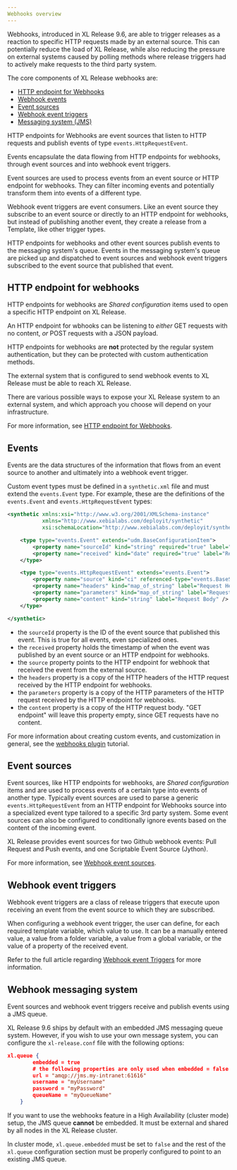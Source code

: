 ```yaml
---
Webhooks overview
---
```


Webhooks, introduced in XL Release 9.6, are able to trigger releases as a reaction to specific HTTP requests made by an external source. This can potentially reduce the load of XL Release, while also reducing the pressure on external systems caused by polling methods where release triggers had to actively make requests to the third party system.

The core components of XL Release webhooks are:

* [HTTP endpoint for Webhooks](/xl-release/webhooks/http-endpoint-for-webhooks.html)
* [Webhook events](#events)
* [Event sources](/xl-release/webhooks/webhook-event-source.html)
* [Webhook event triggers](/xl-release/webhooks/webhook-event-triggers.html)
* [Messaging system (JMS)](#webhook-messaging-system)

HTTP endpoints for Webhooks are event sources that listen to HTTP requests and publish events of type `events.HttpRequestEvent`.

Events encapsulate the data flowing from HTTP endpoints for webhooks, through event sources and into webhook event triggers.

Event sources are used to process events from an event source or HTTP endpoint for webhooks. They can filter incoming events and potentially transform them into events of a different type.

Webhook event triggers are event consumers. Like an event source they subscribe to an event source or directly to an HTTP endpoint for webhooks, but instead of publishing another event, they create a release from a Template, like other trigger types.

HTTP endpoints for webhooks and other event sources publish events to the messaging system's queue. Events in the messaging system's queue are picked up and dispatched to event sources and webhook event triggers subscribed to the event source that published that event.

## HTTP endpoint for webhooks

HTTP endpoints for webhooks are *Shared configuration* items used to open a specific HTTP endpoint on XL Release.

An HTTP endpoint for wbhooks can be listening to *either* GET requests with no content, *or* POST requests with a JSON payload.

HTTP endpoints for webhooks are **not** protected by the regular system authentication, but they can be protected with custom authentication methods.

The external system that is configured to send webhook events to XL Release must be able to reach XL Release.

There are various possible ways to expose your XL Release system to an external system, and which approach you choose will depend on your infrastructure.

For more information, see [HTTP endpoint for Webhooks](/xl-release/how-to/http-endpoint-for-webhooks.html).

## Events

Events are the data structures of the information that flows from an event source to another and ultimately into a webhook event trigger.

Custom event types must be defined in a `synthetic.xml` file and must extend the `events.Event` type. For example, these are the definitions of the `events.Event` and `events.HttpRequestEvent` types:

```xml
<synthetic xmlns:xsi="http://www.w3.org/2001/XMLSchema-instance"
           xmlns="http://www.xebialabs.com/deployit/synthetic"
           xsi:schemaLocation="http://www.xebialabs.com/deployit/synthetic synthetic.xsd">

    <type type="events.Event" extends="udm.BaseConfigurationItem">
        <property name="sourceId" kind="string" required="true" label="Event Source" />
        <property name="received" kind="date" required="true" label="Received Timestamp" />
    </type>

    <type type="events.HttpRequestEvent" extends="events.Event">
        <property name="source" kind="ci" referenced-type="events.BaseSource" required="true" />
        <property name="headers" kind="map_of_string" label="Request Headers" />
        <property name="parameters" kind="map_of_string" label="Request Parameters" />
        <property name="content" kind="string" label="Request Body" />
    </type>

</synthetic>
```

* the `sourceId` property is the ID of the event source that published this event. This is true for all events, even specialized ones.
* the `received` property holds the timestamp of when the event was published by an event source or an HTTP endpoint for webhooks.
* the `source` property points to the HTTP endpoint for webhook that received the event from the external source.
* the `headers` property is a copy of the HTTP headers of the HTTP request received by the HTTP endpoint for webhooks.
* the `parameters` property is a copy of the HTTP parameters of the HTTP request received by the HTTP endpoint for webhooks.
* the `content` property is a copy of the HTTP request body. "GET endpoint" will leave this property empty, since GET requests have no content.

For more information about creating custom events, and customization in general, see the [webhooks plugin](/xl-release/how-to/webhook-plugins.html) tutorial.

## Event sources

Event sources, like HTTP endpoints for webhooks, are *Shared configuration* items and are used to process events of a certain type into events of another type.
Typically event sources are used to parse a generic `events.HttpRequestEvent` from an HTTP endpoint for Webhooks source into a specialized event type tailored to a specific 3rd party system.
Some event sources can also be configured to conditionally ignore events based on the content of the incoming event.

XL Release provides event sources for two Github webhook events: Pull Request and Push events, and one Scriptable Event Source (Jython).

For more information, see [Webhook event sources](/xl-release/how-to/webhook-event-source.html).

## Webhook event triggers

Webhook event triggers are a class of release triggers that execute upon receiving an event from the event source to which they are subscribed.

When configuring a webhook event trigger, the user can define, for each required template variable, which value to use. It can be a manually entered value, a value from a folder variable, a value from a global variable, or the value of a property of the received event.

Refer to the full article regarding [Webhook event Triggers](/xl-release/how-to/webhook-event-trigger.html) for more information.

## Webhook messaging system

Event sources and webhook event triggers receive and publish events using a JMS queue.

XL Release 9.6 ships by default with an embedded JMS messaging queue system. However, if you wish to use your own message system, you can configure the `xl-release.conf` file with the following options:
```json
xl.queue {
        embedded = true
        # the following properties are only used when embedded = false
        url = "amqp://jms.my-intranet:61616"
        username = "myUsername"
        password = "myPassword"
        queueName = "myQueueName"
    }
```

If you want to use the webhooks feature in a High Availability (cluster mode) setup, the JMS queue **cannot** be embedded. It must be external and shared by all nodes in the XL Release cluster.

In cluster mode, `xl.queue.embedded` must be set to `false` and the rest of the `xl.queue` configuration section must be properly configured to point to an existing JMS queue.
